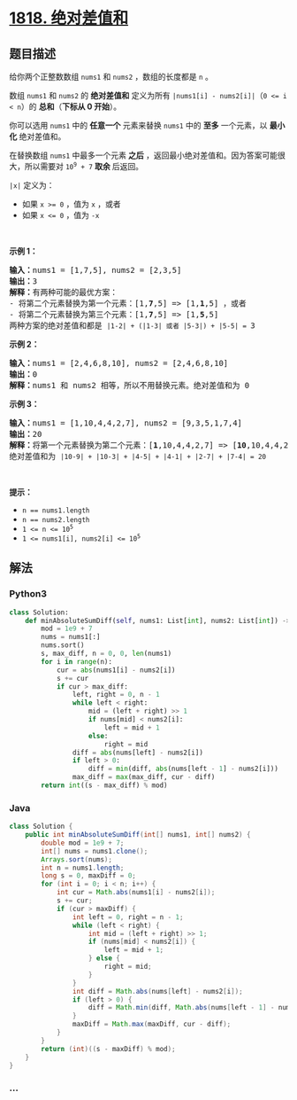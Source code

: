 # [1818. 绝对差值和](https://leetcode-cn.com/problems/minimum-absolute-sum-difference)



## 题目描述

<!-- 这里写题目描述 -->

<p>给你两个正整数数组 <code>nums1</code> 和 <code>nums2</code> ，数组的长度都是 <code>n</code> 。</p>

<p>数组 <code>nums1</code> 和 <code>nums2</code> 的 <strong>绝对差值和</strong> 定义为所有 <code>|nums1[i] - nums2[i]|</code>（<code>0 <= i < n</code>）的 <strong>总和</strong>（<strong>下标从 0 开始</strong>）。</p>

<p>你可以选用 <code>nums1</code> 中的 <strong>任意一个</strong> 元素来替换 <code>nums1</code> 中的 <strong>至多</strong> 一个元素，以 <strong>最小化</strong> 绝对差值和。</p>

<p>在替换数组 <code>nums1</code> 中最多一个元素 <strong>之后</strong> ，返回最小绝对差值和。因为答案可能很大，所以需要对 <code>10<sup>9</sup> + 7</code> <strong>取余 </strong>后返回。</p>

<p><code>|x|</code> 定义为：</p>

<ul>
	<li>如果 <code>x >= 0</code> ，值为 <code>x</code> ，或者</li>
	<li>如果 <code>x <= 0</code> ，值为 <code>-x</code></li>
</ul>

<p> </p>

<p><strong>示例 1：</strong></p>

<pre>
<strong>输入：</strong>nums1 = [1,7,5], nums2 = [2,3,5]
<strong>输出：</strong>3
<strong>解释：</strong>有两种可能的最优方案：
- 将第二个元素替换为第一个元素：[1,<strong>7</strong>,5] => [1,<strong>1</strong>,5] ，或者
- 将第二个元素替换为第三个元素：[1,<strong>7</strong>,5] => [1,<strong>5</strong>,5]
两种方案的绝对差值和都是 <code>|1-2| + (|1-3| 或者 |5-3|) + |5-5| = </code>3
</pre>

<p><strong>示例 2：</strong></p>

<pre>
<strong>输入：</strong>nums1 = [2,4,6,8,10], nums2 = [2,4,6,8,10]
<strong>输出：</strong>0
<strong>解释：</strong>nums1 和 nums2 相等，所以不用替换元素。绝对差值和为 0
</pre>

<p><strong>示例 3</strong><strong>：</strong></p>

<pre>
<strong>输入：</strong>nums1 = [1,10,4,4,2,7], nums2 = [9,3,5,1,7,4]
<strong>输出：</strong>20
<strong>解释：</strong>将第一个元素替换为第二个元素：[<strong>1</strong>,10,4,4,2,7] => [<strong>10</strong>,10,4,4,2,7]
绝对差值和为 <code>|10-9| + |10-3| + |4-5| + |4-1| + |2-7| + |7-4| = 20</code>
</pre>

<p> </p>

<p><strong>提示：</strong></p>

<ul>
	<li><code>n == nums1.length</code></li>
	<li><code>n == nums2.length</code></li>
	<li><code>1 <= n <= 10<sup>5</sup></code></li>
	<li><code>1 <= nums1[i], nums2[i] <= 10<sup>5</sup></code></li>
</ul>


## 解法

<!-- 这里可写通用的实现逻辑 -->

<!-- tabs:start -->

### **Python3**

<!-- 这里可写当前语言的特殊实现逻辑 -->

```python
class Solution:
    def minAbsoluteSumDiff(self, nums1: List[int], nums2: List[int]) -> int:
        mod = 1e9 + 7
        nums = nums1[:]
        nums.sort()
        s, max_diff, n = 0, 0, len(nums1)
        for i in range(n):
            cur = abs(nums1[i] - nums2[i])
            s += cur
            if cur > max_diff:
                left, right = 0, n - 1
                while left < right:
                    mid = (left + right) >> 1
                    if nums[mid] < nums2[i]:
                        left = mid + 1
                    else:
                        right = mid
                diff = abs(nums[left] - nums2[i])
                if left > 0:
                    diff = min(diff, abs(nums[left - 1] - nums2[i]))
                max_diff = max(max_diff, cur - diff)
        return int((s - max_diff) % mod)
```

### **Java**

<!-- 这里可写当前语言的特殊实现逻辑 -->

```java
class Solution {
    public int minAbsoluteSumDiff(int[] nums1, int[] nums2) {
        double mod = 1e9 + 7;
        int[] nums = nums1.clone();
        Arrays.sort(nums);
        int n = nums1.length;
        long s = 0, maxDiff = 0;
        for (int i = 0; i < n; i++) {
            int cur = Math.abs(nums1[i] - nums2[i]);
            s += cur;
            if (cur > maxDiff) {
                int left = 0, right = n - 1;
                while (left < right) {
                    int mid = (left + right) >> 1;
                    if (nums[mid] < nums2[i]) {
                        left = mid + 1;
                    } else {
                        right = mid;
                    }
                }
                int diff = Math.abs(nums[left] - nums2[i]);
                if (left > 0) {
                    diff = Math.min(diff, Math.abs(nums[left - 1] - nums2[i]));
                }
                maxDiff = Math.max(maxDiff, cur - diff);
            }
        }
        return (int)((s - maxDiff) % mod);
    }
}
```

### **...**

```

```

<!-- tabs:end -->
